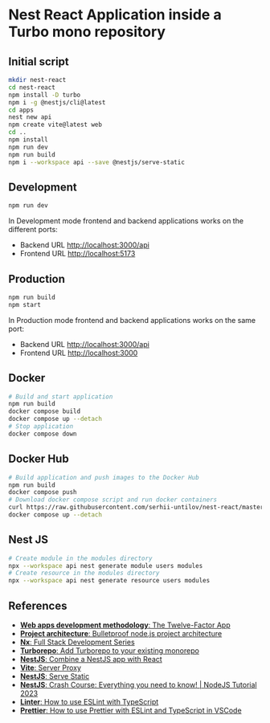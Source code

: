 # Nest React Application inside a Turbo mono repository

## Initial script

``` bash
mkdir nest-react
cd nest-react
npm install -D turbo
npm i -g @nestjs/cli@latest
cd apps
nest new api
npm create vite@latest web
cd ..
npm install
npm run dev
npm run build
npm i --workspace api --save @nestjs/serve-static
```

## Development

``` bash
npm run dev
```

In Development mode frontend and backend applications works on the different ports:

- Backend URL <http://localhost:3000/api>
- Frontend URL <http://localhost:5173>

## Production

``` bash
npm run build
npm start
```

In Production mode frontend and backend applications works on the same port:

- Backend URL <http://localhost:3000/api>
- Frontend URL <http://localhost:3000>

## Docker

``` bash
# Build and start application
npm run build
docker compose build
docker compose up --detach
# Stop application
docker compose down
```

## Docker Hub

``` bash
# Build application and push images to the Docker Hub
npm run build
docker compose push
# Download docker compose script and run docker containers
curl https://raw.githubusercontent.com/serhii-untilov/nest-react/master/docker-compose.yml >docker-compose.yml
docker compose up --detach
```

## Nest JS

``` bash
# Create module in the modules directory
npx --workspace api nest generate module users modules
# Create resource in the modules directory
npx --workspace api nest generate resource users modules
```

## References

- [**Web apps development methodology**: The Twelve-Factor App](https://12factor.net)
- [**Project architecture**: Bulletproof node.js project architecture](https://dev.to/santypk4/bulletproof-node-js-project-architecture-4epf)
- [**Nx**: Full Stack Development Series](https://thefullstack.engineer/full-stack-development-series-an-introduction/)
- [**Turborepo**: Add Turborepo to your existing monorepo](https://turbo.build/repo/docs/getting-started/existing-monorepo)
- [**NestJS**: Combine a NestJS app with React](https://youtu.be/nY0R7pslbCI?si=Lunb95j6enSY8GXE)
- [**Vite**: Server Proxy](https://vitejs.dev/config/server-options#server-proxy)
- [**NestJS**: Serve Static](https://docs.nestjs.com/recipes/serve-static)
- [**NestJS**: Crash Course: Everything you need to know! | NodeJS Tutorial 2023](https://youtu.be/2n3xS89TJMI?si=9EXCuQZD5xS6cZIW)
- [**Linter**: How to use ESLint with TypeScript](https://khalilstemmler.com/blogs/typescript/eslint-for-typescript/)
- [**Prettier**: How to use Prettier with ESLint and TypeScript in VSCode](https://khalilstemmler.com/blogs/tooling/prettier/)

